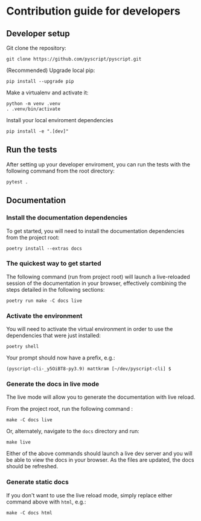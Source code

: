# Contribution guide for developers

## Developer setup

Git clone the repository:

```
git clone https://github.com/pyscript/pyscript.git
```

(Recommended) Upgrade local pip:

```
pip install --upgrade pip
```

Make a virtualenv and activate it:

```
python -m venv .venv
. .venv/bin/activate
```

Install your local enviroment dependencies

```
pip install -e ".[dev]"
```

## Run the tests

After setting up your developer enviroment, you can run the tests with the following command from the root directory:

```shell
pytest .
```

## Documentation

### Install the documentation dependencies

To get started, you will need to install the documentation dependencies from the project root:

```shell
poetry install --extras docs
```

### The quickest way to get started

The following command (run from project root) will launch a live-reloaded session of the
documentation in your browser, effectively combining the steps detailed in the following sections:

```shell
poetry run make -C docs live
```

### Activate the environment

You will need to activate the virtual environment in order to use the dependencies that were
just installed:

```shell
poetry shell
```

Your prompt should now have a prefix, e.g.:

```shell
(pyscript-cli-_y5OiBT8-py3.9) mattkram [~/dev/pyscript-cli] $
```

### Generate the docs in live mode

The live mode will allow you to generate the documentation with live reload.

From the project root, run the following command :

```shell
make -C docs live
```

Or, alternately, navigate to the `docs` directory and run:

```shell
make live
```


Either of the above commands should launch a live dev server and you will be able to view the
docs in your browser.
As the files are updated, the docs should be refreshed.

### Generate static docs

If you don't want to use the live reload mode, simply replace either command above with `html`,
e.g.:

```shell
make -C docs html
```
